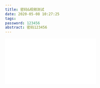 ```yaml
---
title: 密码&视频测试
date: 2020-05-08 10:27:25
tags:
password: 123456
abstract: 密码123456
---
```


<!--more-->

<iframe class="bilibili"  src="//player.bilibili.com/player.html?aid=710439205&bvid=BV1XQ4y1P78Y&cid=184436083&page=1&high_quality=1" scrolling="no" border="0" frameborder="no" framespacing="0" allowfullscreen="true"> </iframe>